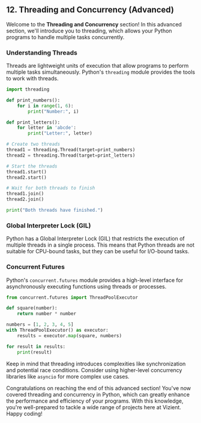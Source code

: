 ## 12. Threading and Concurrency (Advanced)

Welcome to the **Threading and Concurrency** section! In this advanced section, we'll introduce you to threading, which allows your Python programs to handle multiple tasks concurrently.

### Understanding Threads

Threads are lightweight units of execution that allow programs to perform multiple tasks simultaneously. Python's `threading` module provides the tools to work with threads.

```python
import threading

def print_numbers():
    for i in range(1, 6):
        print("Number:", i)

def print_letters():
    for letter in 'abcde':
        print("Letter:", letter)

# Create two threads
thread1 = threading.Thread(target=print_numbers)
thread2 = threading.Thread(target=print_letters)

# Start the threads
thread1.start()
thread2.start()

# Wait for both threads to finish
thread1.join()
thread2.join()

print("Both threads have finished.")
```

### Global Interpreter Lock (GIL)

Python has a Global Interpreter Lock (GIL) that restricts the execution of multiple threads in a single process. This means that Python threads are not suitable for CPU-bound tasks, but they can be useful for I/O-bound tasks.

### Concurrent Futures

Python's `concurrent.futures` module provides a high-level interface for asynchronously executing functions using threads or processes.

```python
from concurrent.futures import ThreadPoolExecutor

def square(number):
    return number * number

numbers = [1, 2, 3, 4, 5]
with ThreadPoolExecutor() as executor:
    results = executor.map(square, numbers)

for result in results:
    print(result)
```

Keep in mind that threading introduces complexities like synchronization and potential race conditions. Consider using higher-level concurrency libraries like `asyncio` for more complex use cases.

Congratulations on reaching the end of this advanced section! You've now covered threading and concurrency in Python, which can greatly enhance the performance and efficiency of your programs. With this knowledge, you're well-prepared to tackle a wide range of projects here at Vizient. Happy coding!